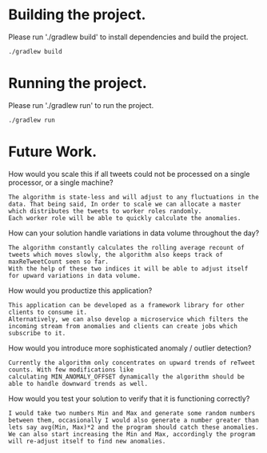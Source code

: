 # Building the project.

Please run './gradlew build' to install dependencies and build the project.
```
./gradlew build
```

# Running the project.

Please run './gradlew run' to run the project.
```
./gradlew run
```

# Future Work.
How would you scale this if all tweets could not be processed on a single processor, or a single machine?
```
The algorithm is state-less and will adjust to any fluctuations in the data. That being said, In order to scale we can allocate a master which distributes the tweets to worker roles randomly. 
Each worker role will be able to quickly calculate the anomalies.
```

How can your solution handle variations in data volume throughout the day?
```
The algorithm constantly calculates the rolling average recount of tweets which moves slowly, the algorithm also keeps track of maxReTweetCount seen so far. 
With the help of these two indices it will be able to adjust itself for upward variations in data volume.
```

How would you productize this application?
```
This application can be developed as a framework library for other clients to consume it. 
Alternatively, we can also develop a microservice which filters the incoming stream from anomalies and clients can create jobs which subscribe to it. 
```

How would you introduce more sophisticated anomaly / outlier detection?
```
Currently the algorithm only concentrates on upward trends of reTweet counts. With few modifications like
calculating MIN_ANOMALY_OFFSET dynamically the algorithm should be able to handle downward trends as well.
```

How would you test your solution to verify that it is functioning correctly?
```
I would take two numbers Min and Max and generate some random numbers between them, occasionally I would also generate a number greater than lets say avg(Min, Max)*2 and the program should catch these anomalies.
We can also start increasing the Min and Max, accordingly the program will re-adjust itself to find new anomalies.
```